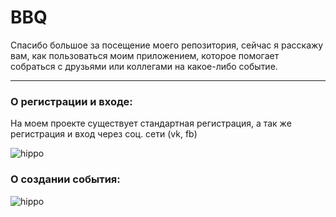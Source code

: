 # BBQ
Спасибо большое за посещение моего репозитория, сейчас я расскажу вам, как пользоваться моим приложением, которое помогает собраться с друзьями или коллегами на какое-либо событие.
____

### О регистрации и входе:
На моем проекте существует стандартная регистрация, а так же регистрация и вход через соц. сети (vk, fb)

![hippo](https://s6.gifyu.com/images/2021-07-06_16-25-29.gif)

### О создании события:

![hippo](https://s6.gifyu.com/images/2021-07-06_16-34-58.md.gif)

